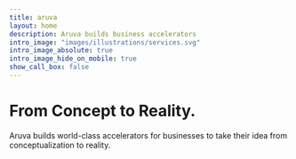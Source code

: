```yaml
---
title: aruva
layout: home
description: Aruva builds business accelerators
intro_image: "images/illustrations/services.svg"
intro_image_absolute: true
intro_image_hide_on_mobile: true
show_call_box: false
---
```


# From Concept to Reality.

Aruva builds world-class accelerators for businesses to take their idea from conceptualization to reality. 
